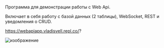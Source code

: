 Программа для демонстрации работы с Web Api.

Включает в себя работу с базой данных (2 таблицы), WebSocket, REST и уведомления о CRUD.

https://webapiapp.vladisvell.repl.co/?

![изображение](https://github.com/Vladisvell/webapi_app/assets/73733747/5b7878e5-d1db-43d6-821a-cf1de7b4f7ad)